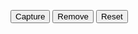 <script>
    let currentPoint = { 
        latitude:0, 
        longitude:0,
    };

    let points = [];


    function capture(){
        var point = {
            latitude: 0,
            longitude:0
        };

        point.latitude = currentPoint.latitude;
        point.longitude = currentPoint.longitude;

        points.push(point);
        drawPoints();

        if(points.length >=2){
            // coordonnées du point A
            var alphaA = points[points.length-2].latitude; // latitude
            var phiA = points[points.length-2].longitude; // longitude

            // coordonnées du point B
            var alphaB = points[points.length-1].latitude; // latitude 
            var phiB = points[points.length-1].longitude; // longitude
            
            // calcule de la distance
            var x = (alphaB - alphaA) * Math.cos((phiA + phiB) / 2);
            var y = phiB - phiA;
            var z = Math.sqrt(Math.pow(x, 2) + Math.pow(y, 2));
            var d = 1.852 * 60 * z;
            
            drawDistance(d);
        }
    }

    function reset(){
        points = [];
        drawPoints();
    }

    function remove(){
        points.pop();
        drawPoints();
    }

    function drawPoints(){
        document.getElementById('points').innerHTML = "";
        points.forEach(element => {
            document.getElementById('points').innerHTML += "latitude = " + element.latitude + " longitude = " + element.longitude + "<br>"
        });
    }

    function drawDistance(distance){
        document.getElementById('distance').innerHTML = distance + " km";
    }

    function getPosition(){
        navigator.geolocation.watchPosition(
            function(position){
                currentPoint.latitude = position.coords.latitude;
                currentPoint.longitude = position.coords.longitude;
                document.getElementById('position').innerHTML = "latitude = " + currentPoint.latitude + " longitude = " + currentPoint.longitude + " precision = " + position.coords.accuracy;
                
            }, 
            function(){ 
                document.getElementById('position').innerHTML = "Erreur de geolocalisation :("; 
            }, 
            {
                timeout:3000, 
                enableHighAccuracy:true, 
                maximumAge:1000
            }
        );
    }

    if("geolocation" in navigator){  
        getPosition();
    }
    else{
        document.getElementById('position').innerHTML = "la géolocalisation n'est pas disponible :(";
    }
</script>
<button onclick="capture()">Capture</button>
<button onclick="remove()">Remove</button>
<button onclick="reset()">Reset</button>
<span id="position"></span><br>
<span id="points"></span>
<span id="distance"></span>
